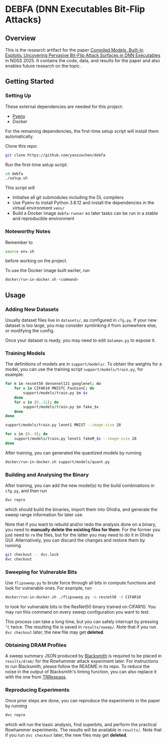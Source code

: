 # DEBFA (DNN Executables Bit-Flip Attacks)

## Overview

This is the research artifact for the paper [Compiled Models, Built-In Exploits:
Uncovering Pervasive Bit-Flip Attack Surfaces in DNN
Executables](https://www.ndss-symposium.org/ndss-paper/compiled-models-built-in-exploits-uncovering-pervasive-bit-flip-attack-surfaces-in-dnn-executables/)
in NDSS 2025. It contains the code, data, and results for the paper and also
enables future research on the topic.

## Getting Started

### Setting Up

These external dependencies are needed for this project:

* [Pyenv](https://github.com/pyenv/pyenv#getting-pyenv)
* Docker

For the remaining dependencies, the first-time setup script will install them
automatically.

Clone this repo:

```sh
git clone https://github.com/yanzuochen/debfa
```

Run the first-time setup script:

```sh
cd debfa
./setup.sh
```

This script will

* Initialise all git submodules including the DL compilers
* Use Pyenv to install Python 3.8.12 and install the dependencies in the
  virtual environment `venv/`
* Build a Docker image `debfa-runner` so later tasks can be run in a stable
  and reproducible environment

### Noteworthy Notes

Remember to

```sh
source env.sh
```

before working on the project.

To use the Docker image built earlier, run

```sh
docker/run-in-docker.sh <command>
```

## Usage

### Adding New Datasets

Usually dataset files live in `datasets/`, as configured in `cfg.py`. If your
new dataset is too large, you may consider symlinking it from somewhere else,
or modifying the config.

Once your dataset is ready, you may need to edit `dataman.py` to expose it.

### Training Models

The definitions of models are in `support/models/`. To obtain the weights for a
model, you can use the training script `support/models/train.py`, for example:

```sh
for m in resnet50 densenet121 googlenet; do
	for x in CIFAR10 MNISTC FashionC; do
		support/models/train.py $m $x
	done
	for x in {0..11}; do
		support/models/train.py $m fake_$x
	done
done

support/models/train.py lenet1 MNIST --image-size 28

for x in {0..9}; do
	support/models/train.py lenet1 fakeM_$x --image-size 28
done
```

After training, you can generated the quantized models by running

```sh
docker/run-in-docker.sh support/models/quant.py
```

### Building and Analysing the Binary

After training, you can add the new model(s) to the build combinations in
`cfg.py`, and then run

```sh
dvc repro
```

which should build the binaries, import them into Ghidra, and generate the
sweep range information for later use.

Note that if you want to rebuild and/or redo the analysis done on a binary, you
need to **manually delete the existing files for them**. For the former you
just need to `rm` the files, but for the latter you may need to do it in Ghidra
GUI. Alternatively, you can discard the changes and restore them by running

```sh
git checkout -- dvc.lock
dvc checkout
```

### Sweeping for Vulnerable Bits

Use `flipsweep.py` to brute force through all bits in compute functions and
look for vulnerable ones. For example, run

```sh
docker/run-in-docker.sh ./flipsweep.py -m resnet50 -d CIFAR10
```

to look for vulnerable bits in the ResNet50 binary trained on CIFAR10. You may
run this command on every sweep configuration you want to test.

This process can take a long time, but you can safely interrupt by pressing
`^C` twice. The resulting file is saved in `results/sweep/`. Note that if you
run `dvc checkout` later, the new file may get **deleted**.

### Obtaining DRAM Profiles

A sweep summary JSON produced by
[Blacksmith](https://github.com/comsec-group/blacksmith) is required to be
placed in `results/dram/` for the Rowhammer attack experiment later.
For instructions to run Blacksmith, please follow the README in its repo.
To reduce the noise in the output of Blacksmith's timing function, you can also
replace it with the one from [TRRespass](https://github.com/vusec/trrespass).

### Reproducing Experiments

Once prior steps are done, you can reproduce the experiments in the paper by
running

```sh
dvc repro
```

which will run the basic analysis, find superbits, and perform the practical
Rowhammer experiments.
The results will be available in `results/`. Note that if you run `dvc
checkout` later, the new files may get **deleted**.
